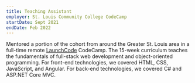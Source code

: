 ```yaml
---
title: Teaching Assistant
employer: St. Louis Community College CodeCamp
startDate: Sept 2021
endDate: Feb 2022
---
```


Mentored a portion of the cohort from around the Greater St. Louis area in a full-time remote [LaunchCode](https://launchcode.org) CodeCamp. The 15-week curriculum teaches the fundamentals of full-stack web development and object-oriented programming. For front-end technologies, we covered HTML, CSS, JavaScript, and Angular. For back-end technologies, we covered C# and ASP.NET Core MVC.
